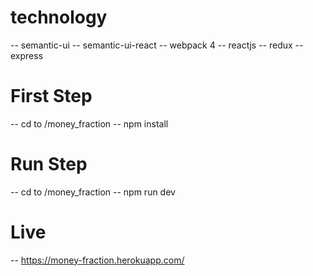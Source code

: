 # technology
-- semantic-ui
-- semantic-ui-react
-- webpack 4
-- reactjs
-- redux
-- express

# First Step
-- cd to /money_fraction
-- npm install

# Run Step
-- cd to /money_fraction
-- npm run dev

# Live
-- https://money-fraction.herokuapp.com/